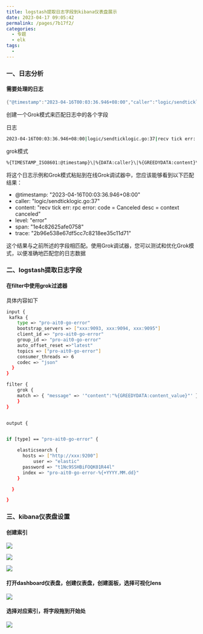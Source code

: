 ```yaml
---
title: logstash提取日志字段到kibana仪表盘展示
date: 2023-04-17 09:05:42
permalink: /pages/7b17f2/
categories:
  - 专题
  - elk
tags:
  - 
---
```


### 一、日志分析

#### 需要处理的日志

```go
{"@timestamp":"2023-04-16T00:03:36.946+08:00","caller":"logic/sendticklogic.go:37","content":"recv tick err: rpc error: code = Canceled desc = context canceled","level":"error","span":"1e4c82625afe0758","trace":"2b96e538e67df5cc7c8218ee35c11d71"}
```

创建一个Grok模式来匹配日志中的各个字段

日志

```bash
2023-04-16T00:03:36.946+08:00|logic/sendticklogic.go:37|recv tick err: rpc error: code = Canceled desc = context canceled|error|1e4c82625afe0758|2b96e538e67df5cc7c8218ee35c11d71
```

grok模式

```bash
%{TIMESTAMP_ISO8601:@timestamp}\|%{DATA:caller}\|%{GREEDYDATA:content}\|%{DATA:level}\|%{DATA:span}\|%{DATA:trace}
```

将这个日志示例和Grok模式粘贴到在线Grok调试器中，您应该能够看到以下匹配结果：

- @timestamp: "2023-04-16T00:03:36.946+08:00"
- caller: "logic/sendticklogic.go:37"
- content: "recv tick err: rpc error: code = Canceled desc = context canceled"
- level: "error"
- span: "1e4c82625afe0758"
- trace: "2b96e538e67df5cc7c8218ee35c11d71"

这个结果与之前所述的字段相匹配。使用Grok调试器，您可以测试和优化Grok模式，以便准确地匹配您的日志数据

### 二、logstash提取日志字段

#### 在filter中使用grok过滤器

具体内容如下

```bash
input {
 kafka {
    type => "pro-ait0-go-error"
    bootstrap_servers => ["xxx:9093, xxx:9094, xxx:9095"]
    client_id => "pro-ait0-go-error"
    group_id => "pro-ait0-go-error"
    auto_offset_reset =>"latest"
    topics => ["pro-ait0-go-error"]
    consumer_threads => 6
    codec => "json"
  }
}

filter {
    grok {
    match => { "message" => '"content":"%{GREEDYDATA:content_value}"' }
    }
}


output {


if [type] == "pro-ait0-go-error" {

    elasticsearch {
      hosts => ["http://xxx:9200"]
          user => "elastic"
      password => "t1Nc9SSHBiFOQK01R44l"
      index => "pro-ait0-go-error-%{+YYYY.MM.dd}"
    }

  }

}
```

### 三、kibana仪表盘设置

#### 创建索引

![](http://pic.zzppjj.top/LightPicture/2023/04/b269b4e04370b734.jpg)

![](http://pic.zzppjj.top/LightPicture/2023/04/7b6d809b58e86f75.jpg)

![](http://pic.zzppjj.top/LightPicture/2023/04/151efc66172dce8b.jpg)

#### 打开dashboard仪表盘，创建仪表盘，创建面板，选择可视化lens

![](http://pic.zzppjj.top/LightPicture/2023/04/d56749eb8d887fd6.jpg)

#### 选择对应索引，将字段拖到开始处

![](http://pic.zzppjj.top/LightPicture/2023/04/5223b6cb0ccacd13.jpg)
